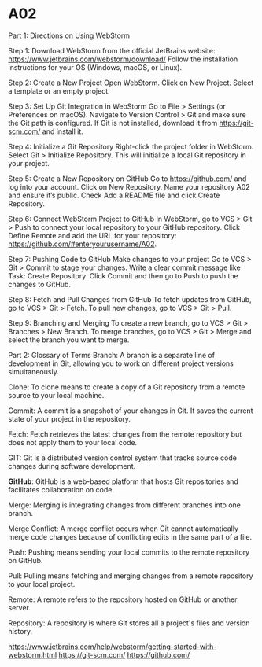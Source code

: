 # A02
Part 1: Directions on Using WebStorm

Step 1:
Download WebStorm from the official JetBrains website: https://www.jetbrains.com/webstorm/download/
Follow the installation instructions for your OS (Windows, macOS, or Linux).

Step 2: Create a New Project
Open WebStorm.
Click on New Project.
Select a template or an empty project.

Step 3: Set Up Git Integration in WebStorm
Go to File > Settings (or Preferences on macOS).
Navigate to Version Control > Git and make sure the Git path is configured.
If Git is not installed, download it from https://git-scm.com/ and install it.

Step 4: Initialize a Git Repository
Right-click the project folder in WebStorm.
Select Git > Initialize Repository.
This will initialize a local Git repository in your project.

Step 5: Create a New Repository on GitHub
Go to https://github.com/ and log into your account.
Click on New Repository.
Name your repository A02 and ensure it’s public.
Check Add a README file and click Create Repository.

Step 6: Connect WebStorm Project to GitHub
In WebStorm, go to VCS > Git > Push to connect your local repository to your GitHub repository.
Click Define Remote and add the URL for your repository: https://github.com/#enteryourusername/A02.

Step 7: Pushing Code to GitHub
Make changes to your project 
Go to VCS > Git > Commit to stage your changes.
Write a clear commit message like Task: Create Repository.
Click Commit and then go to Push to push the changes to GitHub.

Step 8: Fetch and Pull Changes from GitHub
To fetch updates from GitHub, go to VCS > Git > Fetch.
To pull new changes, go to VCS > Git > Pull.

Step 9: Branching and Merging
To create a new branch, go to VCS > Git > Branches > New Branch.
To merge branches, go to VCS > Git > Merge and select the branch you want to merge.

Part 2: Glossary of Terms
Branch: A branch is a separate line of development in Git, allowing you to work on different project versions simultaneously.

Clone: To clone means to create a copy of a Git repository from a remote source to your local machine.

Commit: A commit is a snapshot of your changes in Git. It saves the current state of your project in the repository.

Fetch: Fetch retrieves the latest changes from the remote repository but does not apply them to your local code.

GIT: Git is a distributed version control system that tracks source code changes during software development.

**GitHub**: GitHub is a web-based platform that hosts Git repositories and facilitates collaboration on code.


Merge: Merging is integrating changes from different branches into one branch.

Merge Conflict: A merge conflict occurs when Git cannot automatically merge code changes because of conflicting edits in the same part of a file.

Push: Pushing means sending your local commits to the remote repository on GitHub.

Pull: Pulling means fetching and merging changes from a remote repository to your local project.

Remote: A remote refers to the repository hosted on GitHub or another server.

Repository: A repository is where Git stores all a project's files and version history.

https://www.jetbrains.com/help/webstorm/getting-started-with-webstorm.html
https://git-scm.com/
https://github.com/


